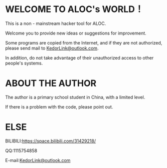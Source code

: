 # WELCOME TO ALOC's WORLD！

This is a non - mainstream hacker tool for ALOC.

Welcome you to provide new ideas or suggestions for improvement. 

Some programs are copied from the Internet, and if they are not authorized, please send mail to KedorLink@outlook.com. 

In addition, do not take advantage of their unauthorized access to other people's systems.

# ABOUT THE AUTHOR 

The author is a primary school student in China, with a limited level.

If there is a problem with the code, please point out.

# ELSE
 
BILIBILI:https://space.bilibili.com/31429218/

QQ:1115754858

E-mail:KedorLink@outlook.com







 
 

 
 



